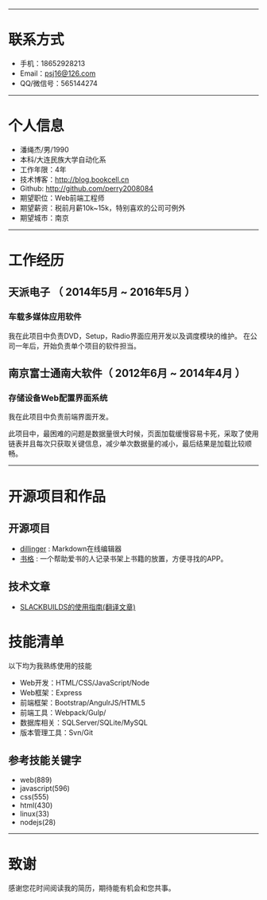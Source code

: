 
---

# 联系方式

- 手机：18652928213
- Email：psj16@126.com
- QQ/微信号：565144274

---

# 个人信息

 - 潘绳杰/男/1990 
 - 本科/大连民族大学自动化系 
 - 工作年限：4年
 - 技术博客：http://blog.bookcell.cn
 - Github: http://github.com/perry2008084
 - 期望职位：Web前端工程师
 - 期望薪资：税前月薪10k~15k，特别喜欢的公司可例外
 - 期望城市：南京

---

# 工作经历

## 天派电子 （ 2014年5月 ~ 2016年5月 ）

### 车载多媒体应用软件 

我在此项目中负责DVD，Setup，Radio界面应用开发以及调度模块的维护。
在公司一年后，开始负责单个项目的软件担当。

 
## 南京富士通南大软件（ 2012年6月 ~ 2014年4月 ）

### 存储设备Web配置界面系统 

我在此项目中负责前端界面开发。

此项目中，最困难的问题是数据量很大时候，页面加载缓慢容易卡死，采取了使用链表并且每次只获取关键信息，减少单次数据量的减小，最后结果是加载比较顺畅。

---

# 开源项目和作品

## 开源项目

 - [dillinger](https://github.com/perry2008084/dillinger) : Markdown在线编辑器
 - [书格](https://github.com/perry2008084/AndroidProject/tree/master/BookCell) : 一个帮助爱书的人记录书架上书籍的放置，方便寻找的APP。

## 技术文章

- [SLACKBUILDS的使用指南(翻译文章)](http://www.bookcell.cn/totoro/slackbuild_usage_howto/)


# 技能清单

以下均为我熟练使用的技能

- Web开发：HTML/CSS/JavaScript/Node
- Web框架：Express
- 前端框架：Bootstrap/AngulrJS/HTML5
- 前端工具：Webpack/Gulp/
- 数据库相关：SQLServer/SQLite/MySQL
- 版本管理工具：Svn/Git

## 参考技能关键字

- web(889)
- javascript(596)
- css(555)
- html(430)
- linux(33)
- nodejs(28)

---

# 致谢
感谢您花时间阅读我的简历，期待能有机会和您共事。
